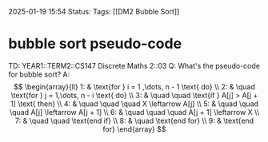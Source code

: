 2025-01-19 15:54
Status: 
Tags: [[DM2 Bubble Sort]]
# bubble sort pseudo-code

TD: YEAR1::TERM2::CS147 Discrete Maths 2::03
Q: What's the pseudo-code for bubble sort?
A: $$ \begin{array}{ll}
1: & \text{for } i = 1 ,\dots, n - 1 \text{ do} \\
2: & \quad \text{for } j = 1,\dots, n - i \text{ do} \\
3: & \quad \quad \text{if } A[j] > A[j + 1] \text{ then} \\
4: & \quad \quad \quad X \leftarrow A[j] \\
5: & \quad \quad \quad A[j] \leftarrow A[j + 1] \\
6: & \quad \quad \quad A[j + 1] \leftarrow X \\
7: & \quad \quad \text{end if} \\
8: & \quad \text{end for} \\
9: & \text{end for}
\end{array} $$  